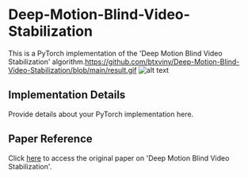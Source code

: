 # Deep-Motion-Blind-Video-Stabilization

This is a PyTorch implementation of the 'Deep Motion Blind Video Stabilization' algorithm.https://github.com/btxviny/Deep-Motion-Blind-Video-Stabilization/blob/main/result.gif
![alt text](https://github.com/btxviny/Deep-Motion-Blind-Video-Stabilization/blob/main/result.gif)
## Implementation Details

Provide details about your PyTorch implementation here.

## Paper Reference

Click [here](<https://arxiv.org/abs/2011.09697>) to access the original paper on 'Deep Motion Blind Video Stabilization'.

